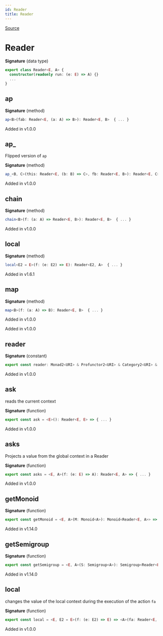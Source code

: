 ```yaml
---
id: Reader
title: Reader
---
```


[Source](https://github.com/gcanti/fp-ts/blob/master/src/Reader.ts)

# Reader

**Signature** (data type)

```ts
export class Reader<E, A> {
  constructor(readonly run: (e: E) => A) {}
  ...
}
```

## ap

**Signature** (method)

```ts
ap<B>(fab: Reader<E, (a: A) => B>): Reader<E, B>  { ... }
```

Added in v1.0.0

## ap\_

Flipped version of `ap`

**Signature** (method)

```ts
ap_<B, C>(this: Reader<E, (b: B) => C>, fb: Reader<E, B>): Reader<E, C>  { ... }
```

Added in v1.0.0

## chain

**Signature** (method)

```ts
chain<B>(f: (a: A) => Reader<E, B>): Reader<E, B>  { ... }
```

Added in v1.0.0

## local

**Signature** (method)

```ts
local<E2 = E>(f: (e: E2) => E): Reader<E2, A>  { ... }
```

Added in v1.6.1

## map

**Signature** (method)

```ts
map<B>(f: (a: A) => B): Reader<E, B>  { ... }
```

Added in v1.0.0

Added in v1.0.0

## reader

**Signature** (constant)

```ts
export const reader: Monad2<URI> & Profunctor2<URI> & Category2<URI> & Strong2<URI> & Choice2<URI> = ...
```

Added in v1.0.0

## ask

reads the current context

**Signature** (function)

```ts
export const ask = <E>(): Reader<E, E> => { ... }
```

Added in v1.0.0

## asks

Projects a value from the global context in a Reader

**Signature** (function)

```ts
export const asks = <E, A>(f: (e: E) => A): Reader<E, A> => { ... }
```

Added in v1.0.0

## getMonoid

**Signature** (function)

```ts
export const getMonoid = <E, A>(M: Monoid<A>): Monoid<Reader<E, A>> => { ... }
```

Added in v1.14.0

## getSemigroup

**Signature** (function)

```ts
export const getSemigroup = <E, A>(S: Semigroup<A>): Semigroup<Reader<E, A>> => { ... }
```

Added in v1.14.0

## local

changes the value of the local context during the execution of the action `fa`

**Signature** (function)

```ts
export const local = <E, E2 = E>(f: (e: E2) => E) => <A>(fa: Reader<E, A>): Reader<E2, A> => { ... }
```

Added in v1.0.0
